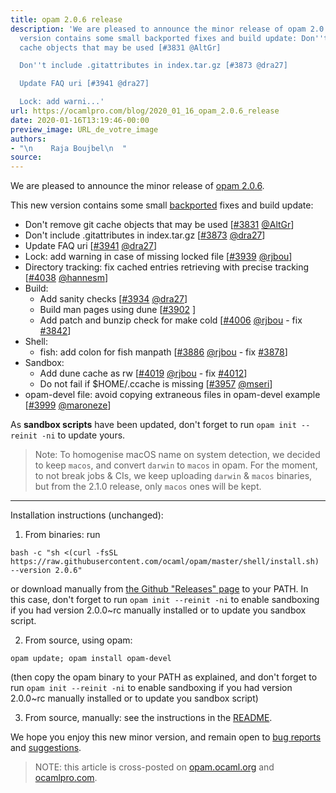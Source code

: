 ```yaml
---
title: opam 2.0.6 release
description: 'We are pleased to announce the minor release of opam 2.0.6. This new
  version contains some small backported fixes and build update: Don''t remove git
  cache objects that may be used [#3831 @AltGr]

  Don''t include .gitattributes in index.tar.gz [#3873 @dra27]

  Update FAQ uri [#3941 @dra27]

  Lock: add warni...'
url: https://ocamlpro.com/blog/2020_01_16_opam_2.0.6_release
date: 2020-01-16T13:19:46-00:00
preview_image: URL_de_votre_image
authors:
- "\n    Raja Boujbel\n  "
source:
---
```


<p>We are pleased to announce the minor release of <a href="https://github.com/ocaml/opam/releases/tag/2.0.6">opam 2.0.6</a>.</p>
<p>This new version contains some small <a href="https://github.com/ocaml/opam/pull/3973">backported</a> fixes and build update:</p>
<ul>
<li>Don't remove git cache objects that may be used [<a href="https://github.com/ocaml/opam/pull/3831">#3831</a> <a href="https://github.com/AltGr">@AltGr</a>]
</li>
<li>Don't include .gitattributes in index.tar.gz [<a href="https://github.com/ocaml/opam/pull/3873">#3873</a> <a href="https://github.com/dra27">@dra27</a>]
</li>
<li>Update FAQ uri [<a href="https://github.com/ocaml/opam/pull/3941">#3941</a> <a href="https://github.com/dra27">@dra27</a>]
</li>
<li>Lock: add warning in case of missing locked file [<a href="https://github.com/ocaml/opam/pull/3939">#3939</a> <a href="https://github.com/rjbou">@rjbou</a>]
</li>
<li>Directory tracking: fix cached entries retrieving with precise
tracking [<a href="https://github.com/ocaml/opam/pull/4038">#4038</a> <a href="https://github.com/hannesm">@hannesm</a>]
</li>
<li>Build:
<ul>
<li>Add sanity checks [<a href="https://github.com/ocaml/opam/pull/3934">#3934</a> <a href="https://github.com/dra27">@dra27</a>]
</li>
<li>Build man pages using dune [<a href="https://github.com/ocaml/opam/issues/3902">#3902</a> ]
</li>
<li>Add patch and bunzip check for make cold [<a href="https://github.com/ocaml/opam/pull/4006">#4006</a> <a href="https://github.com/rjbou">@rjbou</a> - fix <a href="https://github.com/ocaml/opam/issues/3842">#3842</a>]
</li>
</ul>
</li>
<li>Shell:
<ul>
<li>fish: add colon for fish manpath [<a href="https://github.com/ocaml/opam/pull/3886">#3886</a> <a href="https://github.com/rjbou">@rjbou</a> - fix <a href="https://github.com/ocaml/opam/issues/3878">#3878</a>]
</li>
</ul>
</li>
<li>Sandbox:
<ul>
<li>Add dune cache as rw [<a href="https://github.com/ocaml/opam/pull/4019">#4019</a> <a href="https://github.com/rjbou">@rjbou</a> - fix <a href="https://github.com/ocaml/opam/issues/4012">#4012</a>]
</li>
<li>Do not fail if $HOME/.ccache is missing [<a href="https://github.com/ocaml/opam/pull/3957">#3957</a> <a href="https://github.com/mseri">@mseri</a>]
</li>
</ul>
</li>
<li>opam-devel file: avoid copying extraneous files in opam-devel example [<a href="https://github.com/ocaml/opam/pull/3999">#3999</a> <a href="https://github.com/maroneze">@maroneze</a>]
</li>
</ul>
<p>As <strong>sandbox scripts</strong> have been updated, don't forget to run <code>opam init --reinit -ni</code> to update yours.</p>
<blockquote>
<p>Note: To homogenise macOS name on system detection, we decided to keep <code>macos</code>, and convert <code>darwin</code> to <code>macos</code> in opam. For the moment, to not break jobs &amp; CIs, we keep uploading <code>darwin</code> &amp; <code>macos</code> binaries, but from the 2.1.0 release, only <code>macos</code> ones will be kept.</p>
</blockquote>
<hr/>
<p>Installation instructions (unchanged):</p>
<ol>
<li>From binaries: run
</li>
</ol>
<pre><code class="language-sheel-session">bash -c &quot;sh &lt;(curl -fsSL https://raw.githubusercontent.com/ocaml/opam/master/shell/install.sh) --version 2.0.6&quot;
</code></pre>
<p>or download manually from <a href="https://github.com/ocaml/opam/releases/tag/2.0.6">the Github &quot;Releases&quot; page</a> to your PATH. In this case, don't forget to run <code>opam init --reinit -ni</code> to enable sandboxing if you had version 2.0.0~rc manually installed or to update you sandbox script.</p>
<ol start="2">
<li>From source, using opam:
</li>
</ol>
<pre><code class="language-shell-session">opam update; opam install opam-devel
</code></pre>
<p>(then copy the opam binary to your PATH as explained, and don't forget to run <code>opam init --reinit -ni</code> to enable sandboxing if you had version 2.0.0~rc manually installed or to update you sandbox script)</p>
<ol start="3">
<li>From source, manually: see the instructions in the <a href="https://github.com/ocaml/opam/tree/2.0.6#compiling-this-repo">README</a>.
</li>
</ol>
<p>We hope you enjoy this new minor version, and remain open to <a href="https://github.com/ocaml/opam/issues">bug reports</a> and <a href="https://github.com/ocaml/opam/issues">suggestions</a>.</p>
<blockquote>
<p>NOTE: this article is cross-posted on <a href="https://opam.ocaml.org/blog/">opam.ocaml.org</a> and <a href="https://ocamlpro.com/blog">ocamlpro.com</a>.</p>
</blockquote>

